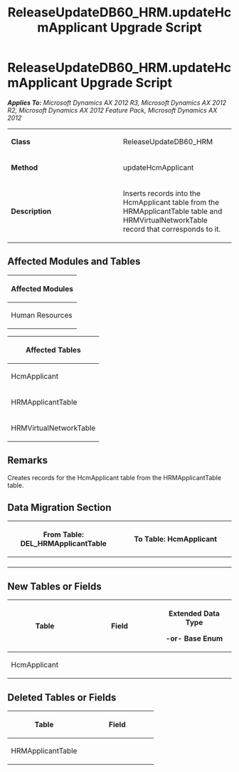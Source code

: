 ﻿---
title: ReleaseUpdateDB60_HRM.updateHcmApplicant Upgrade Script
TOCTitle: ReleaseUpdateDB60_HRM.updateHcmApplicant Upgrade Script
ms:assetid: cb10d0e8-d9d5-4aa5-7aa3-86a41fac9edc
ms:mtpsurl: https://msdn.microsoft.com/en-us/library/JJ719654(v=AX.60)
ms:contentKeyID: 49711222
ms.date: 05/18/2015
mtps_version: v=AX.60
---

# ReleaseUpdateDB60\_HRM.updateHcmApplicant Upgrade Script 


_**Applies To:** Microsoft Dynamics AX 2012 R3, Microsoft Dynamics AX 2012 R2, Microsoft Dynamics AX 2012 Feature Pack, Microsoft Dynamics AX 2012_

<table>
<colgroup>
<col style="width: 50%" />
<col style="width: 50%" />
</colgroup>
<tbody>
<tr class="odd">
<td><p><strong>Class</strong></p></td>
<td><p>ReleaseUpdateDB60_HRM</p></td>
</tr>
<tr class="even">
<td><p><strong>Method</strong></p></td>
<td><p>updateHcmApplicant</p></td>
</tr>
<tr class="odd">
<td><p><strong>Description</strong></p></td>
<td><p>Inserts records into the HcmApplicant table from the HRMApplicantTable table and HRMVirtualNetworkTable record that corresponds to it.</p></td>
</tr>
</tbody>
</table>


## Affected Modules and Tables

<table>
<colgroup>
<col style="width: 100%" />
</colgroup>
<thead>
<tr class="header">
<th><p>Affected Modules</p></th>
</tr>
</thead>
<tbody>
<tr class="odd">
<td><p>Human Resources</p></td>
</tr>
</tbody>
</table>


<table>
<colgroup>
<col style="width: 100%" />
</colgroup>
<thead>
<tr class="header">
<th><p>Affected Tables</p></th>
</tr>
</thead>
<tbody>
<tr class="odd">
<td><p>HcmApplicant</p></td>
</tr>
<tr class="even">
<td><p>HRMApplicantTable</p></td>
</tr>
<tr class="odd">
<td><p>HRMVirtualNetworkTable</p></td>
</tr>
</tbody>
</table>


## Remarks

Creates records for the HcmApplicant table from the HRMApplicantTable table.

## Data Migration Section

<table>
<colgroup>
<col style="width: 50%" />
<col style="width: 50%" />
</colgroup>
<thead>
<tr class="header">
<th><p>From Table: DEL_HRMApplicantTable</p></th>
<th><p>To Table: HcmApplicant</p></th>
</tr>
</thead>
<tbody>
<tr class="odd">
<td><p></p></td>
<td><p></p></td>
</tr>
</tbody>
</table>


## New Tables or Fields

<table>
<colgroup>
<col style="width: 33%" />
<col style="width: 33%" />
<col style="width: 33%" />
</colgroup>
<thead>
<tr class="header">
<th><p>Table</p></th>
<th><p>Field</p></th>
<th><p>Extended Data Type</p>
<p>-or- Base Enum</p></th>
</tr>
</thead>
<tbody>
<tr class="odd">
<td><p>HcmApplicant</p></td>
<td><p></p></td>
<td><p></p></td>
</tr>
</tbody>
</table>


## Deleted Tables or Fields

<table>
<colgroup>
<col style="width: 50%" />
<col style="width: 50%" />
</colgroup>
<thead>
<tr class="header">
<th><p>Table</p></th>
<th><p>Field</p></th>
</tr>
</thead>
<tbody>
<tr class="odd">
<td><p>HRMApplicantTable</p></td>
<td><p></p></td>
</tr>
</tbody>
</table>

  


